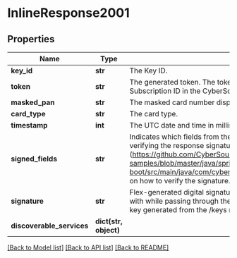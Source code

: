 # InlineResponse2001

## Properties
Name | Type | Description | Notes
------------ | ------------- | ------------- | -------------
**key_id** | **str** | The Key ID. | [optional] 
**token** | **str** | The generated token. The token replaces card data and is used as the Subscription ID in the CyberSource Simple Order API or SCMP API. | [optional] 
**masked_pan** | **str** | The masked card number displaying the first 6 digits and the last 4 digits. | [optional] 
**card_type** | **str** | The card type. | [optional] 
**timestamp** | **int** | The UTC date and time in milliseconds at which the signature was generated. | [optional] 
**signed_fields** | **str** | Indicates which fields from the response make up the data that is used when verifying the response signature. See the [sample code] (https://github.com/CyberSource/cybersource-flex-samples/blob/master/java/spring-boot/src/main/java/com/cybersource/flex/application/CheckoutController.java) on how to verify the signature. | [optional] 
**signature** | **str** | Flex-generated digital signature. To ensure the values have not been tampered with while passing through the client, verify this server-side using the public key generated from the /keys resource. | [optional] 
**discoverable_services** | **dict(str, object)** |  | [optional] 

[[Back to Model list]](../README.md#documentation-for-models) [[Back to API list]](../README.md#documentation-for-api-endpoints) [[Back to README]](../README.md)


